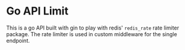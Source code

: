 # Go API Limit
This is a go API built with gin to play with redis' `redis_rate` rate limiter package. The rate limiter is used in custom middleware for the single endpoint.
